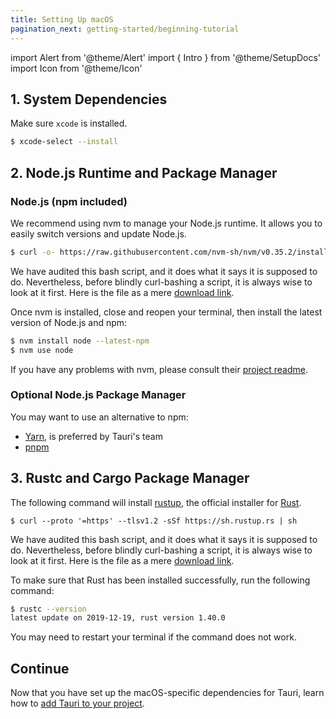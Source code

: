 ```yaml
---
title: Setting Up macOS
pagination_next: getting-started/beginning-tutorial
---
```


import Alert from '@theme/Alert'
import { Intro } from '@theme/SetupDocs'
import Icon from '@theme/Icon'

<Intro />

## 1. System Dependencies&nbsp;<Icon title="alert" color="danger"/>

Make sure `xcode` is installed.

```sh
$ xcode-select --install
```

## 2. Node.js Runtime and Package Manager&nbsp;<Icon title="control-skip-forward" color="warning"/>

### Node.js (npm included)

We recommend using nvm to manage your Node.js runtime. It allows you to easily switch versions and update Node.js.

```sh
$ curl -o- https://raw.githubusercontent.com/nvm-sh/nvm/v0.35.2/install.sh | bash
```

<Alert title="Note">
We have audited this bash script, and it does what it says it is supposed to do. Nevertheless, before blindly curl-bashing a script, it is always wise to look at it first. Here is the file as a mere <a href="https://raw.githubusercontent.com/nvm-sh/nvm/v0.35.2/install.sh" target="_blank">download link</a>.
</Alert>

Once nvm is installed, close and reopen your terminal, then install the latest version of Node.js and npm:

```sh
$ nvm install node --latest-npm
$ nvm use node
```

If you have any problems with nvm, please consult their <a href="https://github.com/nvm-sh/nvm">project readme</a>.

### Optional Node.js Package Manager

You may want to use an alternative to npm:

- <a href="https://yarnpkg.com/getting-started" target="_blank">Yarn</a>, is preferred by Tauri's team
- <a href="https://pnpm.js.org/en/installation" target="_blank">pnpm</a>

## 3. Rustc and Cargo Package Manager&nbsp;<Icon title="control-skip-forward" color="warning"/>

The following command will install <a href="https://rustup.rs/" target="_blank">rustup</a>, the official installer for <a href="https://www.rust-lang.org/" target="_blank">Rust</a>.

```
$ curl --proto '=https' --tlsv1.2 -sSf https://sh.rustup.rs | sh
```

<Alert title="Note">
We have audited this bash script, and it does what it says it is supposed to do. Nevertheless, before blindly curl-bashing a script, it is always wise to look at it first. Here is the file as a mere <a href="https://sh.rustup.rs" target="_blank">download link</a>.
</Alert>

To make sure that Rust has been installed successfully, run the following command:

```sh
$ rustc --version
latest update on 2019-12-19, rust version 1.40.0
```

You may need to restart your terminal if the command does not work.

## Continue

Now that you have set up the macOS-specific dependencies for Tauri, learn how to [add Tauri to your project](/docs/getting-started/beginning-tutorial).

